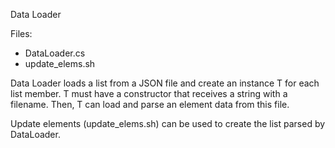 Data Loader

Files:
+ DataLoader.cs
+ update_elems.sh

Data Loader loads a list from a JSON file and create an instance T for each list member. T must
have a constructor that receives a string with a filename. Then, T can load and parse an element
data from this file.

Update elements (update_elems.sh) can be used to create the list parsed by DataLoader.